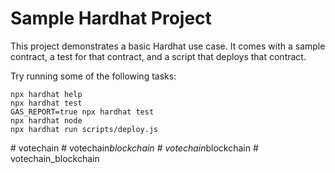 # Sample Hardhat Project

This project demonstrates a basic Hardhat use case. It comes with a sample contract, a test for that contract, and a script that deploys that contract.

Try running some of the following tasks:

```shell
npx hardhat help
npx hardhat test
GAS_REPORT=true npx hardhat test
npx hardhat node
npx hardhat run scripts/deploy.js
```
#   v o t e c h a i n  
 #   v o t e c h a i n _ b l o c k c h a i n  
 #   v o t e c h a i n _ b l o c k c h a i n  
 #   v o t e c h a i n _ b l o c k c h a i n  
 